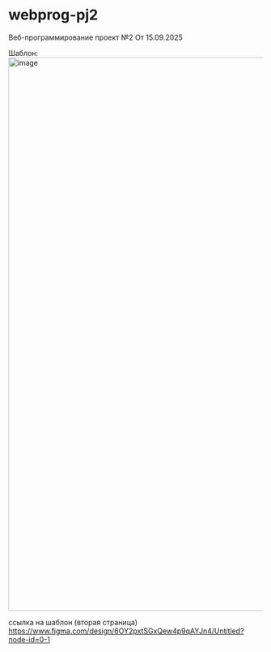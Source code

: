 # webprog-pj2
Веб-программирование проект №2 От 15.09.2025

Шаблон:
<img width="1949" height="1092" alt="image" src="https://github.com/user-attachments/assets/2d2dd4b3-70da-4bad-b2d8-a60516976a2b" />

ссылка на шаблон (вторая страница)  https://www.figma.com/design/6OY2pxtSGxQew4p9qAYJn4/Untitled?node-id=0-1
